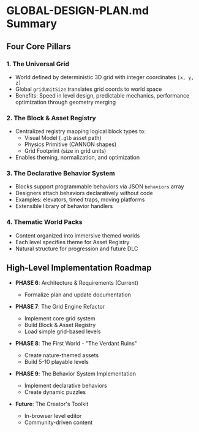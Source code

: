 # GLOBAL-DESIGN-PLAN.md Summary

## Four Core Pillars

### 1. The Universal Grid
- World defined by deterministic 3D grid with integer coordinates `[x, y, z]`
- Global `gridUnitSize` translates grid coords to world space
- Benefits: Speed in level design, predictable mechanics, performance optimization through geometry merging

### 2. The Block & Asset Registry  
- Centralized registry mapping logical block types to:
  - Visual Model (`.glb` asset path)
  - Physics Primitive (CANNON shapes)
  - Grid Footprint (size in grid units)
- Enables theming, normalization, and optimization

### 3. The Declarative Behavior System
- Blocks support programmable behaviors via JSON `behaviors` array
- Designers attach behaviors declaratively without code
- Examples: elevators, timed traps, moving platforms
- Extensible library of behavior handlers

### 4. Thematic World Packs
- Content organized into immersive themed worlds
- Each level specifies theme for Asset Registry
- Natural structure for progression and future DLC

## High-Level Implementation Roadmap

- **PHASE 6**: Architecture & Requirements (Current)
  - Formalize plan and update documentation
  
- **PHASE 7**: The Grid Engine Refactor
  - Implement core grid system
  - Build Block & Asset Registry
  - Load simple grid-based levels
  
- **PHASE 8**: The First World - "The Verdant Ruins"
  - Create nature-themed assets
  - Build 5-10 playable levels
  
- **PHASE 9**: The Behavior System Implementation
  - Implement declarative behaviors
  - Create dynamic puzzles
  
- **Future**: The Creator's Toolkit
  - In-browser level editor
  - Community-driven content